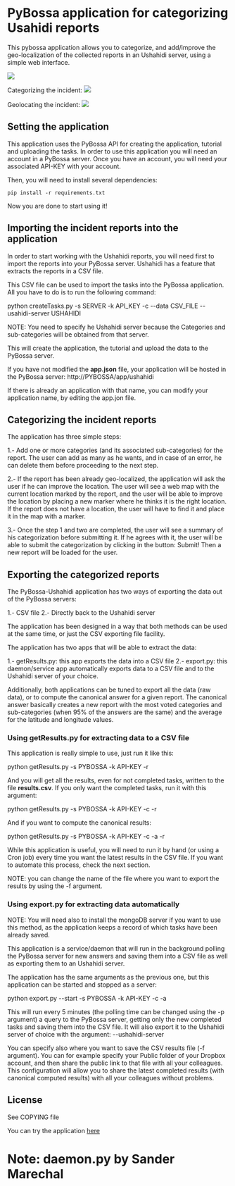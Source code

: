 PyBossa application for categorizing Usahidi reports
====================================================

This pybossa application allows you to categorize, and add/improve the
geo-localization of the collected reports in an Ushahidi server, using a simple
web interface.

![](http://i.imgur.com/6E63EkQ.png)

Categorizing the incident:
![](http://i.imgur.com/VDFYkvt.png)

Geolocating the incident:
![](http://i.imgur.com/UqBUqIu.png)

## Setting the application

This application uses the PyBossa API for creating the application, tutorial
and uploading the tasks. In order to use this application you will need an
account in a PyBossa server. Once you have an account, you will need your
associated API-KEY with your account.

Then, you will need to install several dependencies:

    pip install -r requirements.txt

Now you are done to start using it!

## Importing the incident reports into the application

In order to start working with the Ushahidi reports, you will need first to
import the reports into your PyBossa server. Ushahidi has a feature that
extracts the reports in a CSV file.

This CSV file can be used to import the tasks into the PyBossa application. All
you have to do is to run the following command:

python createTasks.py -s SERVER -k API_KEY -c --data CSV_FILE --usahidi-server
USHAHIDI

NOTE: You need to specify he Ushahidi server because the Categories and
sub-categories will be obtained from that server.

This will create the application, the tutorial and upload the data to the
PyBossa server.

If you have not modified the **app.json** file, your application will be hosted
in the PyBossa server: http://PYBOSSA/app/ushahidi

If there is already an application with that name, you can modify your
application name, by editing the app.jon file.

## Categorizing the incident reports

The application has three simple steps:

1.- Add one or more categories (and its associated sub-categories) for the
report. The user can add as many as he wants, and in case of an error, he can
delete them before proceeding to the next step.

2.- If the report has been already geo-localized, the application will ask the
user if he can improve the location. The user will see a web map with the
current location marked by the report, and the user will be able to improve the
location by placing a new marker where he thinks it is the right location. If
the report does not have a location, the user will have to find it and place it
in the map with a marker.

3.- Once the step 1 and two are completed, the user will see a summary of his
categorization before submitting it. If he agrees with it, the user will be
able to submit the categorization by clicking in the button: Submit! Then a new
report will be loaded for the user.

## Exporting the categorized reports

The PyBossa-Ushahidi application has two ways of exporting the data out of the
PyBossa servers:

1.- CSV file
2.- Directly back to the Ushahidi server

The application has been designed in a way that both methods can be used at the
same time, or just the CSV exporting file facility.

The application has two apps that will be able to extract the data:

1.- getResults.py: this app exports the data into a CSV file
2.- export.py: this daemon/service app automatically exports data to a CSV file
and to the Ushahidi server of your choice.

Additionally, both applications can be tuned to export all the data (raw data),
or to compute the canonical answer for a given report. The canonical answer
basically creates a new report with the most voted categories and
sub-categories (when 95% of the answers are the same) and the average for the
latitude and longitude values.

### Using getResults.py for extracting data to a CSV file

This application is really simple to use, just run it like this:

python getResults.py -s PYBOSSA -k API-KEY -r

And you will get all the results, even for not completed tasks, written to the 
file **results.csv**. If you only want the completed tasks, run it with this
argument:

python getResults.py -s PYBOSSA -k API-KEY -c -r

And if you want to compute the canonical results:

python getResults.py -s PYBOSSA -k API-KEY -c -a -r

While this application is useful, you will need to run it by hand (or using
a Cron job) every time you want the latest results in the CSV file. If you want
to automate this process, check the next section.

NOTE: you can change the name of the file where you want to export the results
by using the -f argument.

### Using export.py for extracting data automatically

NOTE: You will need also to install the mongoDB server if you want to use this
method, as the application keeps a record of which tasks have been already
saved.

This application is a service/daemon that will run in the background polling
the PyBossa server for new answers and saving them into a CSV file as well as
exporting them to an Ushahidi server.

The application has the same arguments as the previous one, but this
application can be started and stopped as a server:

python export.py --start -s PYBOSSA -k API-KEY -c -a

This will run every 5 minutes (the polling time can be changed using the -p
argument) a query to the PyBossa server, getting only the new completed tasks
and saving them into the CSV file. It will also export it to the Ushahidi
server of choice with the argument: --ushahidi-server

You can specify also where you want to save the CSV results file (-f argument).
You can for example specify your Public folder of your Dropbox account, and
then share the public link to that file with all your colleagues. This
configuration will allow you to share the latest completed results (with
canonical computed results) with all your colleagues without problems.

## License

See COPYING file


You can try the application [here](http://crowdcrafting.org/app/usahidi)

# Note: daemon.py by Sander Marechal
